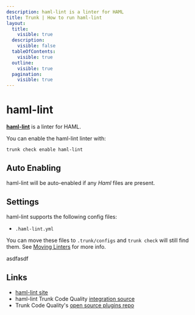 ```yaml
---
description: haml-lint is a linter for HAML
title: Trunk | How to run haml-lint
layout:
  title:
    visible: true
  description:
    visible: false
  tableOfContents:
    visible: true
  outline:
    visible: true
  pagination:
    visible: true
---
```


# haml-lint

[**haml-lint**](https://github.com/sds/haml-lint#readme) is a linter for HAML.

You can enable the haml-lint linter with:

```shell
trunk check enable haml-lint
```

## Auto Enabling

haml-lint will be auto-enabled if any *Haml* files are present.

## Settings

haml-lint supports the following config files:
* `.haml-lint.yml`

You can move these files to `.trunk/configs` and `trunk check` will still find them. See [Moving Linters](../configure-linters.md#moving-linters) for more info.





asdfasdf



## Links

- [haml-lint site](https://github.com/sds/haml-lint#readme)
- haml-lint Trunk Code Quality [integration source](https://github.com/trunk-io/plugins/tree/main/linters/haml-lint)
- Trunk Code Quality's [open source plugins repo](https://github.com/trunk-io/plugins/tree/main)
